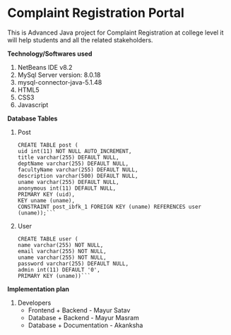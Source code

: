 # Complaint Registration Portal

This is Advanced Java project for Complaint Registration at college level it will help students and all the related stakeholders.

**Technology/Softwares used**
1. NetBeans IDE v8.2
2. MySql Server version: 8.0.18
3. mysql-connector-java-5.1.48
4. HTML5
5. CSS3
6. Javascript

**Database Tables**
1. Post
   ```
   CREATE TABLE post (
   uid int(11) NOT NULL AUTO_INCREMENT,
   title varchar(255) DEFAULT NULL,
   deptName varchar(255) DEFAULT NULL,
   facultyName varchar(255) DEFAULT NULL,
   description varchar(500) DEFAULT NULL,
   uname varchar(255) DEFAULT NULL,
   anonymous int(11) DEFAULT NULL,
   PRIMARY KEY (uid),
   KEY uname (uname),
   CONSTRAINT post_ibfk_1 FOREIGN KEY (uname) REFERENCES user (uname));```

2. User
   ```
   CREATE TABLE user (
   name varchar(255) NOT NULL,
   email varchar(255) NOT NULL,
   uname varchar(255) NOT NULL,
   password varchar(255) DEFAULT NULL,
   admin int(11) DEFAULT '0',
   PRIMARY KEY (uname))```

**Implementation plan**

1.  Developers
    *  Frontend + Backend - Mayur Satav
    *  Database + Backend - Mayur Masram
    *  Database + Documentation  - Akanksha
